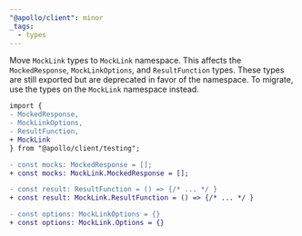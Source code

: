 ```yaml
---
"@apollo/client": minor
_tags:
  - types
---
```


Move `MockLink` types to `MockLink` namespace. This affects the `MockedResponse`, `MockLinkOptions`, and `ResultFunction` types. These types are still exported but are deprecated in favor of the namespace. To migrate, use the types on the `MockLink` namespace instead.

```diff
import {
- MockedResponse,
- MockLinkOptions,
- ResultFunction,
+ MockLink
} from "@apollo/client/testing";

- const mocks: MockedResponse = [];
+ const mocks: MockLink.MockedResponse = [];

- const result: ResultFunction = () => {/* ... */ }
+ const result: MockLink.ResultFunction = () => {/* ... */ }

- const options: MockLinkOptions = {}
+ const options: MockLink.Options = {}
```
